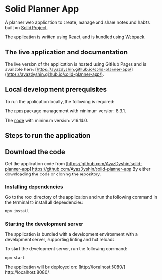 # Solid Planner App

A planner web application to create, manage and share notes and habits built on [Solid Project](https://solidproject.org/).
  
The application is written using [React](https://reactjs.org/),
and is bundled using [Webpack](https://webpack.js.org/).
## The live application and documentation

The live version of the application is hosted using GitHub Pages and is available here: [https://ayazdyshin.github.io/solid-planner-app/](https://ayazdyshin.github.io/solid-planner-app/).

## Local development prerequisites

To run the application locally, the following is required:

 The [npm](https://docs.npmjs.com/downloading-and-installing-node-js-and-npm) package management with minimum version: 8.3.1.
 
The [node](https://nodejs.org/en/download/) with minimum version: v16.14.0.

## Steps to run the application
## Download the code

Get the application code from [https://github.com/AyazDyshin/solid-planner-app] https://github.com/AyazDyshin/solid-planner-app
By either downloading the code or cloning the repository.
### Installing dependencies

Go to the root directory of the application and run the following command in the terminal to install all dependencies:
```bash
npm install
```

### Starting the development server
The application is bundled with a development environment with a development server, supporting linting and hot reloads.

To start the development server, run the following command:

```bash
npm start
```
The application will be deployed on: [http://localhost:8080/] http://localhost:8080/.
